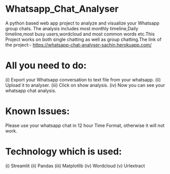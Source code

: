 # Whatsapp_Chat_Analyser
A python based web app project to analyze and visualize your Whatsapp group chats. The analysis includes most monthly timeline,Daily timeline,most busy users,wordcloud and most common words etc.This Project works on both single chatting as well as group chatting.The link of the project:-
https://whatsapp-chat-analyser-sachin.herokuapp.com/

# All you need to do:

  (i) Export your Whatsapp conversation to text file from your whatsapp.
  (ii) Upload it to analyser.
  (iii) Click on show analysis.
  (iv) Now you can see your whatsapp chat analysis.
  
  
 # Known Issues:
 
   Please use your whatsapp chat in 12 hour Time Format, otherwise it will not work.
   
 # Technology which is used:
 
  (i) Streamlit
  (ii) Pandas
  (iii) Matplotlib
  (iv) Wordcloud
  (v) Urlextract
  
